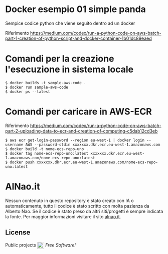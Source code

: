 # Docker esempio 01 simple panda
Sempice codice python che viene seguito dentro ad un docker 

Riferimento https://medium.com/codex/run-a-python-code-on-aws-batch-part-1-creation-of-python-script-and-docker-container-1b01dc89eaed

# Comandi per la creazione l'esecuzione in sistema locale 
```
$ docker builds -t sample-aws-code .
$ docker run sample-aws-code
$ docker ps --latest
```

# Comandi per caricare in AWS-ECR 
Riferimento https://medium.com/codex/run-a-python-code-on-aws-batch-part-2-uploading-data-to-ecr-and-creation-of-computing-c5dab12cd3eb
```
$ aws ecr get-login-password --region eu-west-1 | docker login --username AWS --password-stdin xxxxxxx.dkr.ecr.eu-west-1.amazonaws.com
$ docker build -t nome-ecs-repo-uno .
$ docker tag nome-ecs-repo-uno:latest xxxxxxx.dkr.ecr.eu-west-1.amazonaws.com/nome-ecs-repo-uno:latest
$ docker push xxxxxxx.dkr.ecr.eu-west-1.amazonaws.com/nome-ecs-repo-uno:latest
```

# AlNao.it
Nessun contenuto in questo repository è stato creato con IA o automaticamente, tutto il codice è stato scritto con molta pazienza da Alberto Nao. Se il codice è stato preso da altri siti/progetti è sempre indicata la fonte. Per maggior informazioni visitare il sito [alnao.it](https://www.alnao.it/).


## License
Public projects 
<a href="https://it.wikipedia.org/wiki/GNU_General_Public_License"  valign="middle"><img src="https://img.shields.io/badge/License-GNU-blue" style="height:22px;"  valign="middle"></a> 
*Free Software!*